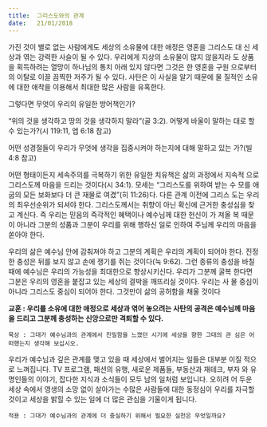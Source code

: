 ```yaml
---
title:  그리스도와의 관계
date:   21/01/2018
---
```


가진 것이 별로 없는 사람에게도 세상의 소유물에 대한 애정은 영혼을 그리스도 대 신 세상과 엮는 강력한 사슬이 될 수 있다. 우리에게 지상의 소유물이 많지 않을지라 도 상품을 획득하려는 열망이 하나님의 통치 아래 있지 않다면 그것은 한 영혼을 구원 으로부터의 이탈로 이끌 끔찍한 저주가 될 수 있다. 사탄은 이 사실을 알기 때문에 물 질적인 소유에 대한 애착을 이용해서 최대한 많은 사람을 유혹한다. 

그렇다면 무엇이 우리의 유일한 방어책인가?

“위의 것을 생각하고 땅의 것을 생각하지 말라”(골 3:2). 어떻게 바울이 말하는 대로 할 수 있는가?(시 119:11, 엡 6:18 참고)

어떤 성경절들이 우리가 무엇에 생각을 집중시켜야 하는지에 대해 말하고 있는 가?(빌 4:8 참고)

어떤 형태이든지 세속주의를 극복하기 위한 유일한 치유책은 삶의 과정에서 지속적 으로 그리스도께 마음을 드리는 것이다(시 34:1). 모세는 “그리스도를 위하여 받는 수 모를 애굽의 모든 보화보다 더 큰 재물로 여겼”(히 11:26)다. 다른 관계 이전에 그리스 도는 우리의 최우선순위가 되셔야 한다. 그리스도께서는 취향이 아닌 확신에 근거한 충성심을 찾고 계신다. 즉 우리는 믿음의 즉각적인 혜택이나 예수님께 대한 헌신이 가 져올 복 때문이 아니라 그분의 성품과 그분이 우리를 위해 행하신 일로 인하여 주님께 우리의 마음을 쏟아야 한다. 

우리의 삶은 예수님 안에 감춰져야 하고 그분의 계획은 우리의 계획이 되어야 한다. 진정한 충성은 뒤를 보지 않고 손에 쟁기를 쥐는 것이다(눅 9:62). 그런 종류의 충성을 바칠 때에 예수님은 우리의 가능성을 최대한으로 향상시키신다. 우리가 그분께 굴복 한다면 그분은 우리의 영혼을 붙잡고 있는 세상의 결박을 깨뜨리실 것이다. 우리는 사 물 중심이 아니라 그리스도 중심이 되어야 한다. 그것만이 삶의 공허함을 채울 것이다 

**교훈 : 우리를 소유에 대한 애정으로 세상과 엮어 놓으려는 사탄의 공격은 예수님께 마음을 드리고 그분께 충성하는 신앙으로만 격퇴할 수 있다.**

`묵상 : 그대가 예수님과의 관계에서 친밀함을 느꼈던 시기에 세상을 향한 그대의 관 심은 어떠했는지 생각해 보십시오.`

우리가 예수님과 깊은 관계를 맺고 있을 때 세상에서 벌어지는 일들은 대부분 이질 적으로 느껴집니다. TV 프로그램, 패션의 유행, 새로운 제품들, 부동산과 재테크, 부자 와 유명인들의 이야기, 잡다한 지식과 소식들이 모두 남의 일처럼 보입니다. 오히려 어 두운 세상 속에서 영생의 소망 없이 살아가는 수많은 사람들에 대한 동정심이 우리를 자극할 것이고 세상을 밝힐 수 있는 일에 더 많은 관심을 기울이게 됩니다. 

`적용 : 그대가 예수님과의 관계에 더 충실하기 위해서 필요한 실천은 무엇일까요?`